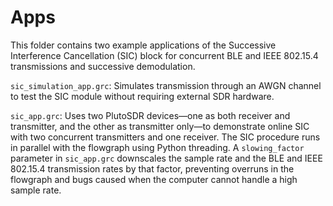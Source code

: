 # Apps

This folder contains two example applications of the Successive Interference Cancellation (SIC) block for concurrent BLE and IEEE 802.15.4 transmissions and successive demodulation.

`sic_simulation_app.grc`: Simulates transmission through an AWGN channel to test the SIC module without requiring external SDR hardware.

`sic_app.grc`: Uses two PlutoSDR devices—one as both receiver and transmitter, and the other as transmitter only—to demonstrate online SIC with two concurrent transmitters and one receiver. The SIC procedure runs in parallel with the flowgraph using Python threading.
A `slowing_factor` parameter in `sic_app.grc` downscales the sample rate and the BLE and IEEE 802.15.4 transmission rates by that factor, preventing overruns in the flowgraph and bugs caused when the computer cannot handle a high sample rate.
